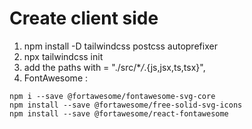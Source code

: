 # **Create client side**

1. npm install -D tailwindcss postcss autoprefixer
2. npx tailwindcss init
3. add the paths with = "./src/\*_/_.{js,jsx,ts,tsx}",
4. FontAwesome :

```
npm i --save @fortawesome/fontawesome-svg-core
npm install --save @fortawesome/free-solid-svg-icons
npm install --save @fortawesome/react-fontawesome

```
